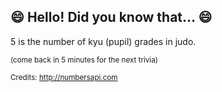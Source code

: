 ## :smile: Hello! Did you know that... :smile:
5 is the number of kyu (pupil) grades in judo.

<sup>(come back in 5 minutes for the next trivia)</sup>


<sup>Credits: http://numbersapi.com</sup>
